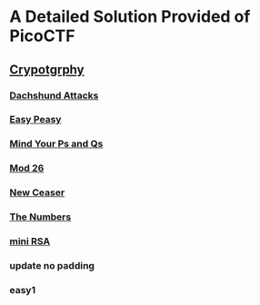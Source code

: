 # A Detailed Solution Provided of PicoCTF

## [Crypotgrphy](#crytography)

### <a href="https://github.com/devarifkhan/PicoCTF-SOL/blob/main/Cryptography/Dachshund%20Attacks.md">Dachshund Attacks</a>
### <a href="https://github.com/devarifkhan/PicoCTF-SOL/blob/main/Cryptography/Easy%20Peasy.md">Easy Peasy</a>
### <a href="https://github.com/devarifkhan/PicoCTF-SOL/blob/main/Cryptography/Mind%20Your%20Ps%20and%20Qs.md">Mind Your Ps and Qs</a>
### <a href="https://github.com/devarifkhan/PicoCTF-SOL/blob/main/Cryptography/Mod26.md">Mod 26</a>
### <a href="https://github.com/devarifkhan/PicoCTF-SOL/blob/main/Cryptography/New%20ceaser.md">New Ceaser</a>
### <a href="https://github.com/devarifkhan/PicoCTF-SOL/blob/main/Cryptography/The%20Numbers.md">The Numbers</a>
### <a href="https://github.com/devarifkhan/PicoCTF-SOL/blob/main/Cryptography/mini%20RSA.md">mini RSA</a>
### update no padding
### easy1